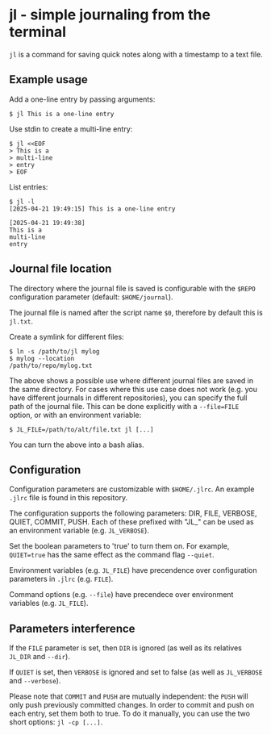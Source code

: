 # jl - simple journaling from the terminal

`jl` is a command for saving quick notes along with a timestamp to a text file.

## Example usage

Add a one-line entry by passing arguments:
```console
$ jl This is a one-line entry
```

Use stdin to create a multi-line entry:
```console
$ jl <<EOF
> This is a
> multi-line
> entry
> EOF
```

List entries:
```console
$ jl -l
[2025-04-21 19:49:15] This is a one-line entry

[2025-04-21 19:49:38]
This is a
multi-line
entry

```

## Journal file location

The directory where the journal file is saved is configurable with the `$REPO` configuration parameter (default: `$HOME/journal`).

The journal file is named after the script name `$0`, therefore by default  this is `jl.txt`. 

Create a symlink for different files:
```console
$ ln -s /path/to/jl mylog
$ mylog --location
/path/to/repo/mylog.txt
```

The above shows a possible use where different journal files are saved in the same directory. For cases where this use case does not work (e.g. you have different journals in different repositories), you can specify the full path of the journal file. This can be done explicitly with a `--file=FILE` option, or with an environment variable:
```console
$ JL_FILE=/path/to/alt/file.txt jl [...]
```
You can turn the above into a bash alias.

## Configuration

Configuration parameters are customizable with `$HOME/.jlrc`. An example `.jlrc` file is found in this repository.

The configuration supports the following parameters:
  DIR,
  FILE,
  VERBOSE,
  QUIET,
  COMMIT,
  PUSH.
Each of these prefixed with "JL_" can be used as an environment variable (e.g. `JL_VERBOSE`).

Set the boolean parameters to 'true' to turn them on. For example, `QUIET=true` has the same effect as the command flag `--quiet`.

Environment variables (e.g. `JL_FILE`) have precendence over configuration parameters in `.jlrc` (e.g. `FILE`).

Command options (e.g. `--file`) have precendece over environment variables (e.g. `JL_FILE`).

## Parameters interference

If the `FILE` parameter is set, then `DIR` is ignored (as well as its relatives `JL_DIR` and `--dir`).

If `QUIET` is set, then `VERBOSE` is ignored and set to false (as well as `JL_VERBOSE` and `--verbose`).

Please note that `COMMIT` and `PUSH` are mutually independent: the `PUSH` will only push previously committed changes. In order to commit and push on each entry, set them both to true. To do it manually, you can use the two short options: `jl -cp [...]`.
